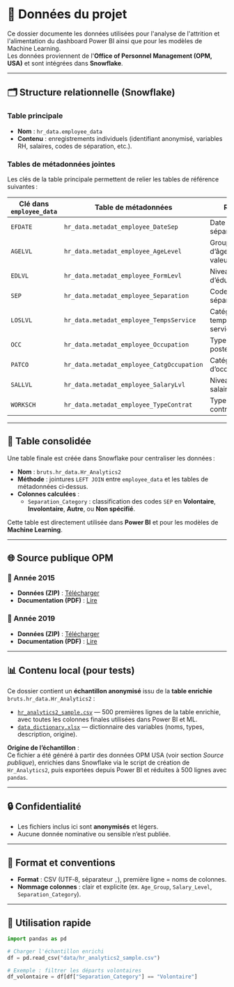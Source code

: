 # 📂 Données du projet

Ce dossier documente les données utilisées pour l'analyse de l'attrition et l'alimentation du dashboard Power BI ainsi que pour les modèles de Machine Learning.  
Les données proviennent de l'**Office of Personnel Management (OPM, USA)** et sont intégrées dans **Snowflake**.

---

## 🗂 Structure relationnelle (Snowflake)

### Table principale
- **Nom** : `hr_data.employee_data`
- **Contenu** : enregistrements individuels (identifiant anonymisé, variables RH, salaires, codes de séparation, etc.).

### Tables de métadonnées jointes
Les clés de la table principale permettent de relier les tables de référence suivantes :

| Clé dans `employee_data` | Table de métadonnées | Rôle |
|--------------------------|----------------------|------|
| `EFDATE`                 | `hr_data.metadat_employee_DateSep` | Date de séparation |
| `AGELVL`                 | `hr_data.metadat_employee_AgeLevel` | Groupe d’âge et valeur |
| `EDLVL`                  | `hr_data.metadat_employee_FormLevl` | Niveau d’éducation |
| `SEP`                    | `hr_data.metadat_employee_Separation` | Code de séparation |
| `LOSLVL`                 | `hr_data.metadat_employee_TempsService` | Catégorie de temps de service |
| `OCC`                    | `hr_data.metadat_employee_Occupation` | Type de poste |
| `PATCO`                  | `hr_data.metadat_employee_CatgOccupation` | Catégorie d’occupation |
| `SALLVL`                 | `hr_data.metadat_employee_SalaryLvl` | Niveau de salaire |
| `WORKSCH`                | `hr_data.metadat_employee_TypeContrat` | Type de contrat |

---

## 🔄 Table consolidée

Une table finale est créée dans Snowflake pour centraliser les données :

- **Nom** : `bruts.hr_data.Hr_Analytics2`
- **Méthode** : jointures `LEFT JOIN` entre `employee_data` et les tables de métadonnées ci‑dessus.
- **Colonnes calculées** :
  - `Separation_Category` : classification des codes `SEP` en **Volontaire**, **Involontaire**, **Autre**, ou **Non spécifié**.

Cette table est directement utilisée dans **Power BI** et pour les modèles de **Machine Learning**.

---

## 🌐 Source publique OPM

### 📅 Année 2015
- **Données (ZIP)** : [Télécharger](https://www.opm.gov/data/datasets/Files/610/fd567924-edea-478f-bc5a-24e19efd7243.zip)
- **Documentation (PDF)** : [Lire](https://www.opm.gov/data/datasets/Files/610/33e99f89-08df-43f4-99d2-3e4a0fefedf6.pdf)

### 📅 Année 2019
- **Données (ZIP)** : [Télécharger](https://www.opm.gov/data/datasets/Files/652/21d85c40-bd35-4f20-9359-281a31af39b1.zip)
- **Documentation (PDF)** : [Lire](https://www.opm.gov/data/datasets/Files/649/d36b1361-3eff-4f8b-856a-9fb70c1253d5.pdf)

---

## 📊 Contenu local (pour tests)

Ce dossier contient un **échantillon anonymisé** issu de la **table enrichie** `bruts.hr_data.Hr_Analytics2` :

- [`hr_analytics2_sample.csv`](data/data/hr_analytics2_sample.csv) — 500 premières lignes de la table enrichie, avec toutes les colonnes finales utilisées dans Power BI et ML.
- [`data_dictionary.xlsx`](data/data/data_dictionary.xlsx) — dictionnaire des variables (noms, types, description, origine).


**Origine de l’échantillon** :  
Ce fichier a été généré à partir des données OPM USA (voir section *Source publique*), enrichies dans Snowflake via le script de création de `Hr_Analytics2`, puis exportées depuis Power BI et réduites à 500 lignes avec `pandas`.

---

## 🔒 Confidentialité
- Les fichiers inclus ici sont **anonymisés** et légers.
- Aucune donnée nominative ou sensible n’est publiée.

---

## 📌 Format et conventions
- **Format** : CSV (UTF‑8, séparateur `,`), première ligne = noms de colonnes.
- **Nommage colonnes** : clair et explicite (ex. `Age_Group`, `Salary_Level`, `Separation_Category`).

---

## 🚀 Utilisation rapide
```python
import pandas as pd

# Charger l'échantillon enrichi
df = pd.read_csv("data/hr_analytics2_sample.csv")

# Exemple : filtrer les départs volontaires
df_volontaire = df[df["Separation_Category"] == "Volontaire"]
